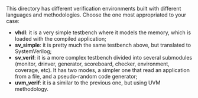 
This directory has different verification environments built with different languages and methodologies. Choose the one most appropriated to your case:

- **vhdl**: it is a very simple testbench where it models the memory, which is loaded with the compiled application;
- **sv_simple**: it is pretty much the same testbench above, but translated to SystemVerilog;
- **sv_verif**: it is a more complex testbench divided into several submodules (monitor, drinver, generator, scoreboard, checker, environment, coverage, etc). It has two modes, a simpler one that read an application from a file, and a pseudo-random code generator;
- **uvm_verif**: it is a similar to the previous one, but using UVM methodology. 

